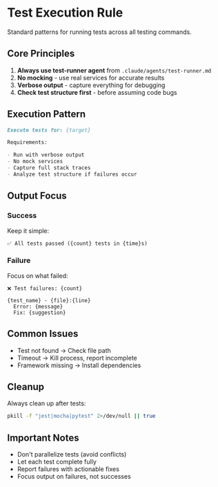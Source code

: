 # Test Execution Rule

Standard patterns for running tests across all testing commands.

## Core Principles

1. **Always use test-runner agent** from `.claude/agents/test-runner.md`
2. **No mocking** - use real services for accurate results
3. **Verbose output** - capture everything for debugging
4. **Check test structure first** - before assuming code bugs

## Execution Pattern

```markdown
Execute tests for: {target}

Requirements:

- Run with verbose output
- No mock services
- Capture full stack traces
- Analyze test structure if failures occur
```

## Output Focus

### Success

Keep it simple:

```
✅ All tests passed ({count} tests in {time}s)
```

### Failure

Focus on what failed:

```
❌ Test failures: {count}

{test_name} - {file}:{line}
  Error: {message}
  Fix: {suggestion}
```

## Common Issues

- Test not found → Check file path
- Timeout → Kill process, report incomplete
- Framework missing → Install dependencies

## Cleanup

Always clean up after tests:

```bash
pkill -f "jest|mocha|pytest" 2>/dev/null || true
```

## Important Notes

- Don't parallelize tests (avoid conflicts)
- Let each test complete fully
- Report failures with actionable fixes
- Focus output on failures, not successes
